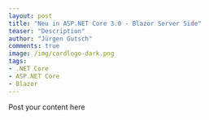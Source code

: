 ```yaml
---
layout: post
title: "Neu in ASP.NET Core 3.0 - Blazor Server Side"
teaser: "Description"
author: "Jürgen Gutsch"
comments: true
image: /img/cardlogo-dark.png
tags: 
- .NET Core
- ASP.NET Core
- Blazor
---
```


Post your content here
